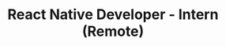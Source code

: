 ---
title: "React Native Developer - Intern (Remote)"
about: "As a React Native Intern, you will have the opportunity to gain practical experience in developing mobile applications using React Native, a popular framework for building cross-platform apps. You will contribute to the development of mobile applications that will be crucial to Kiran Foundation's Growth. This internship is designed to provide hands-on learning and exposure to real-world projects, fostering your growth as a mobile app developer."
startDate: "Start Date: Immediate"
duration: "Duration: 3 - 6 Months"
timeCommitment: "Time Commitment: 10 hr/week"
teamSize: "Team Size: 3-5"
responsibilities: |
  - Work on our soon-to-be-launched Mobile App
  - Build a state-of-the-art iOS/Android App using React Native
  - Implement a modern UI with a Firebase backend
  - Participate in Agile Ceremonies
  - Take ownership of the complete lifecycle requirements (build, test, and deploy)
requirements: |
  - B. Tech 2nd/3rd Year students (Computer Science preferred)
  - Knowledge of any programming language
  - Basic understanding of Javascript, HTML and CSS
  - Strong problem-solving skills and attention to detail
  - Self-driven, go-getter attitude and Willingness to learn
  - Experience with React Native is a plus, but not required
url: "react-native-developer"
---